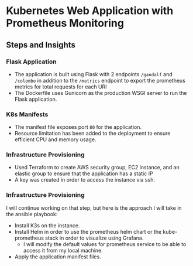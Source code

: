 # Kubernetes Web Application with Prometheus Monitoring

## Steps and Insights

### Flask Application
- The application is built using Flask with 2 endpoints `/gandalf` and `/colombo` in addition to the `/metrics` endpoint to export the prometheus metrics for total requests for each URI
- The Dockerfile uses Gunicorn as the production WSGI server to run the Flask application.

### K8s Manifests
- The manifest file exposes port `80` for the application.
- Resource limitation has been added to the deployment to ensure efficient CPU and memory usage.

### Infrastructure Provisioning
- Used Terraform to create AWS security group, EC2 instance, and an elastic group to ensure that the application has a static IP
- A key was created in order to access the instance via ssh.

### Infrastructure Provisioning
I will continue working on that step, but here is the approach I will take in the ansible playbook:
* Install K3s on the instance.
* Install Helm in order to use the prometheus helm chart or the kube-prometheus stack in order to visualize using Grafana.
  * I will modify the default values for prometheus service to be able to access it from my local machine. 
* Apply the application manifest files.
